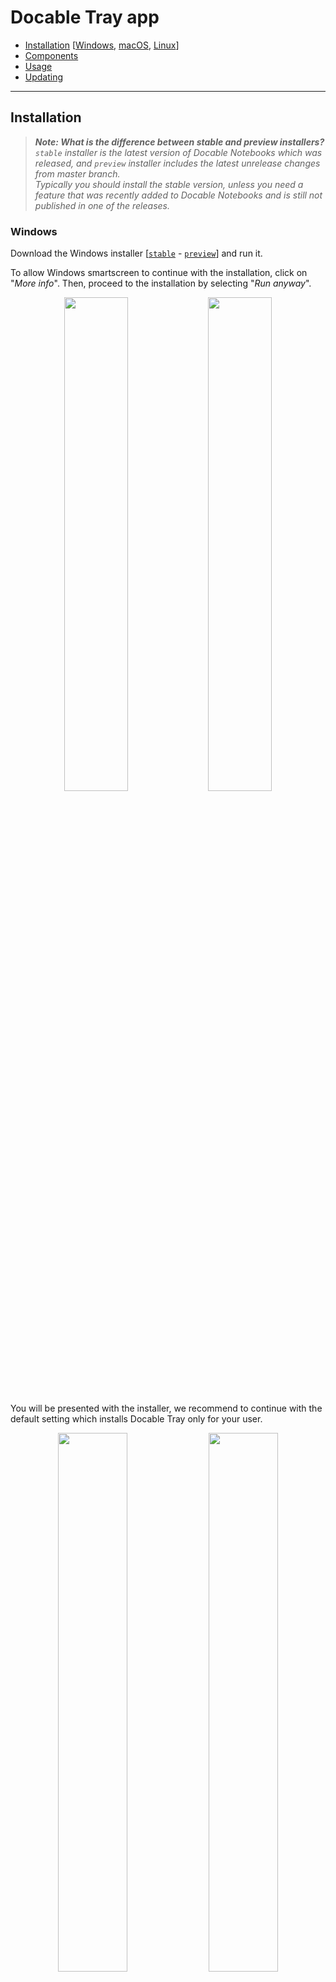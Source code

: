 # Docable Tray app

- [Installation](#Installation) [[Windows](#Windows), [macOS](#macOS), [Linux](#Linux)]
- [Components](#Components)
- [Usage](#Usage)
- [Updating](#Updating)

---
## Installation

> _**Note: What is the difference between stable and preview installers?**  
   `stable` installer is the latest version of Docable Notebooks which was released, and `preview` installer includes the latest unrelease changes from master branch.  
   Typically you should install the stable version, unless you need a feature that was recently added to Docable Notebooks and is still not published in one of the releases._

### Windows

Download the Windows installer [[`stable`](https://github.com/ottomatica/docable-notebooks/releases/latest/download/docable-tray.exe) - [`preview`](https://github.com/ottomatica/docable-notebooks/releases/download/preview/docable-tray.exe)] and run it.

To allow Windows smartscreen to continue with the installation, click on "_More info_". Then, proceed to the installation by selecting "_Run anyway_".
<p align="center">
  <img src="img/docable-tray/docable-tray-win-smartscreen1.png" width="45%">
  <img src="img/docable-tray/docable-tray-win-smartscreen2.png"  width="45%">
</p>

You will be presented with the installer, we recommend to continue with the default setting which installs Docable Tray only for your user. 

<p align="center">
  <img src="img/docable-tray/docable-tray-win-install1.png"  width="47%">
  <img src="img/docable-tray/docable-tray-win-install2.png"  width="47%">
</p>

After the installation is completed, continue to [Components](#Components) and [Usage](#Usage) sections below.

### macOS

Download and open macOS [[`stable`](https://github.com/ottomatica/docable-notebooks/releases/latest/download/docable-tray.dmg) - [`preview`](https://github.com/ottomatica/docable-notebooks/releases/download/preview/docable-tray.dmg)] dmg.

After the dmg image has been mounted, simply drag and drop `docable-tray` to your "_Applications_" folder.

<p align="center">
  <img src="img/docable-tray/docable-tray-macos-drag.gif"  width="75%">
</p>

Depending on your system settings, macOS may show a prompt similar below that prevents you from starting the application. 

<p align="center">
  <img src="img/docable-tray/docable-tray-macos-prompt1.png"  width="45%">
</p>

In this case, right click on the docable-tray application and open the file.

<p align="center">
  <img src="img/docable-tray/docable-tray-macos-open.png"  width="75%">
</p>

You will be presented with a prompt which now gives you an option to open the application. Select "_Open_" again. Note, you only need to do this the first time you start Docable Tray.

<p align="center">
  <img src="img/docable-tray/docable-tray-macos-prompt2.png"  width="40%">
</p>

If it is the first time you are running Docable tray and `/usr/local/bin` [permissions on your system](https://support.apple.com/en-us/HT204899) are not updated to allow write permission to your user, Docable tray will automatically fix this permissions for you, but to this, it needs privilege escalation as shown below. Enter password to continue:

<p align="center">
  <img src="img/docable-tray/docable-tray-macos-permission prompt.png" width="40%">
</p>

After the installation is completed, continue to [Components](#Components) and [Usage](#Usage) sections below.
### Linux

Download and run the `.deb` installer ([`stable`](https://github.com/ottomatica/docable-notebooks/releases/latest/download/docable-tray.deb) - [`preview`](https://github.com/ottomatica/docable-notebooks/releases/download/preview/docable-tray.deb))

Use `dpkg` to install the `.deb` file.

```bash
sudo dpkg -i docable-tray.deb
```

> _**Note**: when installing `.deb`, you may get a `dependency problems prevent configuration of docable-tray.app` error. To resolve this, simply run `sudo apt-get -f install` to automatically install the needed dependencies._

After the installation is completed, continue to [Components](#Components) and [Usage](#Usage) sections below.

## Components

To better understand and correctly use Docable Tray app, it is good to know how Docable Tray app works in the background. There are two main components that you should know about:

### 1. docable-tray app

This is the GUI component, which handles running Docable Notebooks server in the background automatically and showing the Docable icon in the Menu bar which gives you options for stopping and starting the Docable Notebook server. 

<p align="center">
  <img src="img/docable-tray/docable-tray-gui.png"  width="40%">
</p>

### 2. Docable Notebooks (server)

`docable-server` is the cli components of the application, which provides similar functionality found in [`ottomatica/docable-notebooks`](https://github.com/ottomatica/docable-notebooks). When installing Docable Tray app, this cli component is added to your system's PATH environment variable and can be executed by running `docable-server`. 

For example, you can import notebooks from cli by running:

```bash
docable-server import https://github.com/ottomatica/docable-notebooks
```

Or you can even start Docable Notebooks server, without using the GUI component. [_Note: if Docable Tray app (GUI component) is started, server is already running in the background, so this command will fail._]

```bash
docable-server -d ~/docable
```

## Usage

To use Docable Notebooks, start the docable-tray app from your operating system's applications list. This will also start the Docable Notebooks server in the background.

You can confirm the Docable Notebook has started successfully, by righ-clicking on the Docable icon in Windows Taskbar and clicking on "Open Docable...".
Then, your default browser should now open `http://localhost:3000/`.

<p align="center">
  <img src="img/docable-tray/docable-tray-win-run.gif" width="50%">
  <img src="img/docable-tray/docable-tray-macos-run.gif" width="45%">
</p>

## Updating

To update the docable-tray app, download latest version of Docable Tray and re-run the installer as explained in [installation section](#Installation) above.





